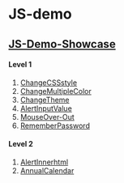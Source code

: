 # JS-demo
## [JS-Demo-Showcase](https://jiaqd1203.github.io/JS-demo/JS-Demo-Showcase/index.html)<br>
#### Level 1
1. [ChangeCSSstyle](https://jiaqd1203.github.io/JS-demo/Level1/ChangeCSSstyle/changeCSSstyle2.0.html)<br>
2. [ChangeMultipleColor](https://jiaqd1203.github.io/JS-demo/Level1/ChangeMultipleColor/ChangeMultipleColor.html)<br>
3. [ChangeTheme](https://jiaqd1203.github.io/JS-demo/Level1/ChangeTheme/ChangeTheme2.0.html)<br>
4. [AlertInputValue](https://jiaqd1203.github.io/JS-demo/Level1/AlertInputValue/AlertInputValue.html)<br>
5. [MouseOver-Out](https://jiaqd1203.github.io/JS-demo/Level1/MouseOver-Out/MouseOver-Out1.0.html)<br>
6. [RememberPassword](https://jiaqd1203.github.io/JS-demo/Level1/RememberPassword/RememberPassword.html)<br>
#### Level 2
1. [AlertInnerhtml](https://jiaqd1203.github.io/JS-demo/Level2/AlertInnerhtml/AlertInnerhtml.html)<br>
2. [AnnualCalendar](https://jiaqd1203.github.io/JS-demo/Level2/AnnualCalendar/AnnualCalendar.html)<br>


